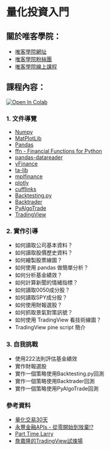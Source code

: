 # 量化投資入門

## 關於唯客學院：

* [唯客學院網址](http://www.victorgau.com)
* [唯客學院粉絲團](https://www.facebook.com/KHPYAcademy/)
* [唯客學院線上課程](https://khpy.teachable.com)

## 課程內容：

[![Open In Colab](https://colab.research.google.com/assets/colab-badge.svg)](https://colab.research.google.com/github/victorgau/khpy_quant_intro/)

### 1. 文件導覽

* [Numpy](https://numpy.org/)
* [MatPlotLib](https://matplotlib.org/)
* [Pandas](https://pandas.pydata.org/)
* [ffn - Financial Functions for Python](https://pmorissette.github.io/ffn/)
* [pandas-datareader](https://pandas-datareader.readthedocs.io/en/latest/)
* [yFinance](https://pypi.org/project/yfinance/)
* [ta-lib](https://mrjbq7.github.io/ta-lib/)
* [mplfinance](https://github.com/matplotlib/mplfinance)
* [plotly](https://plotly.com/)
* [cufflinks](https://github.com/santosjorge/cufflinks)
* [Backtesting.py](https://kernc.github.io/backtesting.py/)
* [Backtrader](https://www.backtrader.com/)
* [PyAlgoTrade](https://gbeced.github.io/pyalgotrade/)
* [TradingView](https://www.tradingview.com/)

### 2. 實作引導

* 如何讀取公司基本資料？
* 如何讀取股價歷史資料？
* 如何繪製股票線圖？
* 如何使用 pandas 做簡單分析？
* 如何分析基金績效？
* 如何計算新聞的情緒指標？
* 如何讀取0050成分股？
* 如何讀取SPY成分股？
* 如何使用財報選股？
* 如何抓取景氣對策訊號？
* 如何使用 TradingView 看技術線圖？
* TradingView pine script 簡介

### 3. 自我挑戰

* 使用222法則評估基金績效
* 實作財報選股
* 實作一個策略使用Backtesting.py回測
* 實作一個策略使用Backtrader回測
* 實作一個策略使用PyAlgoTrade回測

### 參考資料

* [量化交易30天](https://ithelp.ithome.com.tw/users/20129306/ironman/3071)
* [永豐金融APIs - 從零開始到放棄!?](https://ithelp.ithome.com.tw/users/20141060/ironman/4384)
* [Part Time Larry](https://www.youtube.com/channel/UCY2ifv8iH1Dsgjrz-h3lWLQ)
* [詹嘉隆的TradingView試煉場](https://www.youtube.com/c/%E8%A9%B9%E5%98%89%E9%9A%86)
